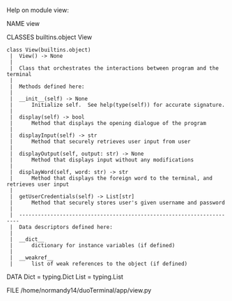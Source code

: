 Help on module view:

NAME
    view

CLASSES
    builtins.object
        View
    
    class View(builtins.object)
     |  View() -> None
     |  
     |  Class that orchestrates the interactions between program and the terminal
     |  
     |  Methods defined here:
     |  
     |  __init__(self) -> None
     |      Initialize self.  See help(type(self)) for accurate signature.
     |  
     |  display(self) -> bool
     |      Method that displays the opening dialogue of the program
     |  
     |  displayInput(self) -> str
     |      Method that securely retrieves user input from user
     |  
     |  displayOutput(self, output: str) -> None
     |      Method that displays input without any modifications
     |  
     |  displayWord(self, word: str) -> str
     |      Method that displays the foreign word to the terminal, and retrieves user input
     |  
     |  getUserCredentials(self) -> List[str]
     |      Method that securely stores user's given username and password
     |  
     |  ----------------------------------------------------------------------
     |  Data descriptors defined here:
     |  
     |  __dict__
     |      dictionary for instance variables (if defined)
     |  
     |  __weakref__
     |      list of weak references to the object (if defined)

DATA
    Dict = typing.Dict
    List = typing.List

FILE
    /home/normandy14/duoTerminal/app/view.py


